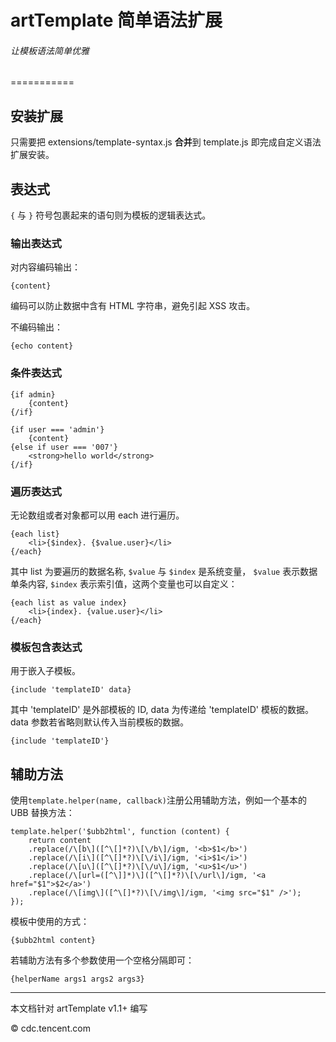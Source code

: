 # artTemplate 简单语法扩展
###### 让模板语法简单优雅
===========

## 安装扩展

只需要把 extensions/template-syntax.js **合并**到 template.js 即完成自定义语法扩展安装。

## 表达式

``{`` 与 ``}`` 符号包裹起来的语句则为模板的逻辑表达式。

### 输出表达式

对内容编码输出：


    {content}


编码可以防止数据中含有 HTML 字符串，避免引起 XSS 攻击。

不编码输出：


    {echo content}


### 条件表达式


    {if admin}
    	{content}
    {/if}
    
    {if user === 'admin'}
    	{content}
    {else if user === '007'}
    	<strong>hello world</strong>
    {/if}


### 遍历表达式

无论数组或者对象都可以用 each 进行遍历。


    {each list}
    	<li>{$index}. {$value.user}</li>
    {/each}


其中 list 为要遍历的数据名称, ``$value`` 与 ``$index`` 是系统变量， ``$value`` 表示数据单条内容, ``$index`` 表示索引值，这两个变量也可以自定义：


    {each list as value index}
    	<li>{index}. {value.user}</li>
    {/each}


### 模板包含表达式

用于嵌入子模板。


    {include 'templateID' data}


其中 'templateID' 是外部模板的 ID, data 为传递给 'templateID' 模板的数据。 data 参数若省略则默认传入当前模板的数据。


    {include 'templateID'}


## 辅助方法

使用``template.helper(name, callback)``注册公用辅助方法，例如一个基本的 UBB 替换方法：


    template.helper('$ubb2html', function (content) {
        return content
        .replace(/\[b\]([^\[]*?)\[\/b\]/igm, '<b>$1</b>')
        .replace(/\[i\]([^\[]*?)\[\/i\]/igm, '<i>$1</i>')
        .replace(/\[u\]([^\[]*?)\[\/u\]/igm, '<u>$1</u>')
        .replace(/\[url=([^\]]*)\]([^\[]*?)\[\/url\]/igm, '<a href="$1">$2</a>')
        .replace(/\[img\]([^\[]*?)\[\/img\]/igm, '<img src="$1" />');
    });


模板中使用的方式：


    {$ubb2html content}


若辅助方法有多个参数使用一个空格分隔即可：


    {helperName args1 args2 args3}

----------------------------------------------

本文档针对 artTemplate v1.1+ 编写

© cdc.tencent.com